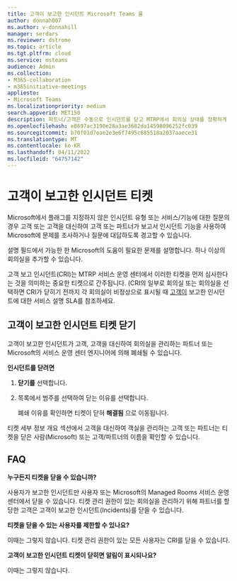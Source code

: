```yaml
---
title: 고객이 보고한 인시던트 Microsoft Teams 룸
author: donnah007
ms.author: v-donnahill
manager: serdars
ms.reviewer: dstrome
ms.topic: article
ms.tgt.pltfrm: cloud
ms.service: msteams
audience: Admin
ms.collection:
- M365-collaboration
- m365initiative-meetings
appliesto:
- Microsoft Teams
ms.localizationpriority: medium
search.appverid: MET150
description: 파트너/고객은 수동으로 인시던트를 닫고 MTRP에서 회의실 상태를 정확하게 보고할 수 있습니다.
ms.openlocfilehash: e8697ac3190e28a3ae3682da14598096252fc039
ms.sourcegitcommit: b70f01d7eae2e3e6f7495c685518a2037aaece31
ms.translationtype: MT
ms.contentlocale: ko-KR
ms.lasthandoff: 04/11/2022
ms.locfileid: "64757142"
---
```

# <a name="customer-reported-incident-tickets"></a>고객이 보고한 인시던트 티켓

Microsoft에서 플래그를 지정하지 않은 인시던트 유형 또는 서비스/기능에 대한 질문의 경우 고객 또는 고객을 대신하여 고객 또는 파트너가 보고서 인시던트 기능을 사용하여 Microsoft에 문제를 조사하거나 질문에 대답하도록 경고할 수 있습니다.

<!--![screenshot of the Incidents->Report incident](../media/customer-reported-incidents-001.png)-->

설명 필드에서 가능한 한 Microsoft의 도움이 필요한 문제를 설명합니다. 하나 이상의 회의실을 추가할 수 있습니다.

<!--![screenshot of the incident report rooms affected](../media/customer-reported-incidents-002.png)-->

고객 보고 인시던트(CRI)는 MTRP 서비스 운영 센터에서 이러한 티켓을 먼저 심사한다는 것을 의미하는 중요한 티켓으로 간주됩니다.  (CRI의 일부로 회의실 또는 회의실을 선택하면 CRI가 닫히기 전까지 각 회의실이 비정상으로 표시될 때 [고객이](microsoft-teams-rooms-premium.md) 보고한 인시던트에 대한 서비스 설명 SLA를 참조하세요.

## <a name="closing-customer-reported-incident-tickets"></a>고객이 보고한 인시던트 티켓 닫기

고객이 보고한 인시던트가 고객, 고객을 대신하여 회의실을 관리하는 파트너 또는 Microsoft의 서비스 운영 센터 엔지니어에 의해 폐쇄될 수 있습니다.

**인시던트를 닫려면**

1. **닫기를** 선택합니다.
1. 목록에서 범주를 선택하여 닫는 이유를 선택합니다.

   폐쇄 이유를 확인하면 티켓이 닫혀 **해결됨** 으로 이동됩니다.

<!--![Screenshot of the incident ticket details](../media/customer-reported-incidents-003.png)-->


<!--![Screenshot of list of reasons for ticket](../media/customer-reported-incidents-004.png)-->

티켓 세부 정보 개요 섹션에서 고객을 대신하여 객실을 관리하는 고객 또는 파트너는 티켓을 닫은 사람(Microsoft) 또는 고객/파트너의 이름을 확인할 수 있습니다.  

<!--![screenshot of the Incidents Overview details](../media/customer-reported-incidents-005.png)-->

## <a name="faq"></a>FAQ

**누구든지 티켓을 닫을 수 있습니까?**

사용자가 보고한 인시던트만 사용자 또는 Microsoft의 Managed Rooms 서비스 운영 센터에서 닫을 수 있습니다. 티켓 관리 권한이 있는 회의실을 관리하기 위해 파트너를 할당한 고객은 고객이 보고한 인시던트(Incidents)를 닫을 수 있습니다.

**티켓을 닫을 수 있는 사용자를 제한할 수 있나요?**

이때는 그렇지 않습니다. 티켓 관리 권한이 있는 모든 사용자는 CRI를 닫을 수 있습니다.

**고객이 보고한 인시던트 티켓이 닫히면 알림이 표시되나요?**

이때는 그렇지 않습니다.